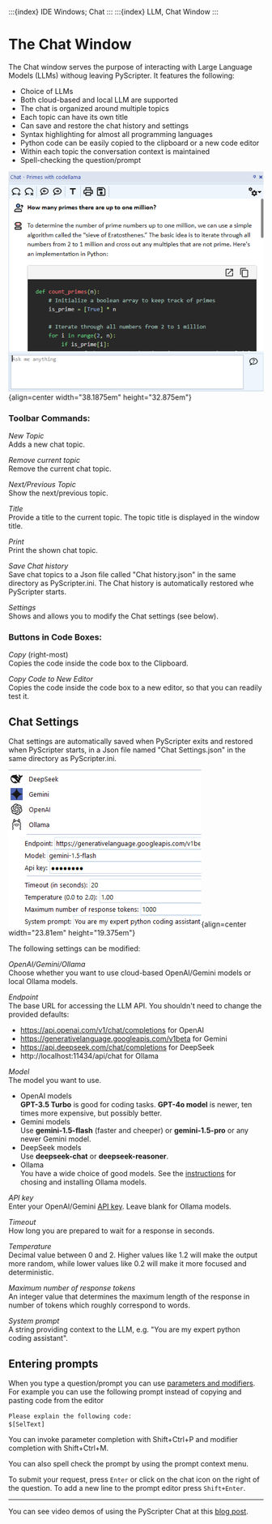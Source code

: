 :::{index} IDE Windows; Chat
:::
:::{index} LLM, Chat Window
:::

# The Chat Window

The Chat window serves the purpose of interacting with Large Language Models (LLMs)
withoug leaving PyScripter.  It features the following:

- Choice of LLMs
- Both cloud-based and local LLM are supported
- The chat is organized around multiple topics
- Each topic can have its own title
- Can save and restore the chat history and settings
- Syntax highlighting for almost all programming languages
- Python code can be easily copied to the clipboard or a new code editor
- Within each topic the conversation context is maintained
- Spell-checking the question/prompt

![graphic](images/chatwindow.png){align=center width="38.1875em" height="32.875em"}

### Toolbar Commands:

*New Topic*\
Adds a new chat topic.

*Remove current topic*\
Remove the current chat topic.

*Next/Previous Topic*\
Show the next/previous topic.

*Title*\
Provide a title to the current topic.  The topic title is displayed in the window title.

*Print*\
Print the shown chat topic.

*Save Chat history*\
Save chat topics to a Json file called "Chat history.json" in the same directory as 
PyScripter.ini.  The Chat history is automatically restored whe PyScripter starts.

*Settings*\
Shows and allows you to modify the Chat settings (see below).

### Buttons in Code Boxes:

*Copy* (right-most)\
Copies the code inside the code box to the Clipboard.

*Copy Code to New Editor*\
Copies the code inside the code box to a new editor, so that you can 
readily test it.

## Chat Settings

Chat settings are automatically saved when PyScripter exits and restored when 
PyScripter starts, in a Json file named "Chat Settings.json" in the same directory 
as PyScripter.ini.

![graphic](images/chatsettings.png){align=center width="23.81em" height="19.375em"}

The following settings can be modified:

*OpenAI/Gemini/Ollama*\
Choose whether you want to use cloud-based OpenAI/Gemini models or local Ollama models.

*Endpoint*\
The base URL for accessing the LLM API.  You shouldn't need to change the provided
defaults: 
- https://api.openai.com/v1/chat/completions for OpenAI
- https://generativelanguage.googleapis.com/v1beta for Gemini
- https://api.deepseek.com/chat/completions for DeepSeek
- http://localhost:11434/api/chat for Ollama

*Model*\
The model you want to use.   
- OpenAI models\
  **GPT-3.5 Turbo** is good for coding tasks.  **GPT-4o model** is newer, ten times more expensive, but possibly better.
- Gemini models\
  Use **gemini-1.5-flash** (faster and cheeper) or **gemini-1.5-pro** or any newer Gemini model.
- DeepSeek models\
  Use **deepseek-chat** or **deepseek-reasoner**.
- Ollama\
  You have a wide choice of good models. See the 
  [instructions](llmprerequisites.md#install-ollama-models) for chosing and installing 
  Ollama models.

*API key*\
Enter your OpenAI/Gemini [API key](llmprerequisites). Leave blank for Ollama models.

*Timeout*\
How long you are prepared to wait for a response in seconds.

*Temperature*\
 Decimal value between 0 and 2. Higher values like 1.2 will make the output more random, while lower values like 0.2 will make it more focused and deterministic.

*Maximum number of response tokens*\
An integer value that determines the maximum length of the response in number of tokens which
roughly correspond to words.

*System prompt* \
A string providing context to the LLM, e.g. "You are my expert python coding assistant".

## Entering prompts

When you type a question/prompt you can use [parameters and modifiers](parameters).  For 
example you can use the following prompt instead of copying and pasting code from 
the editor

```
Please explain the following code:
$[SelText]
```

You can invoke parameter completion with Shift+Ctrl+P and modifier completion with
Shift+Ctrl+M.

You can also spell check the prompt by using the prompt context menu.

To submit your request, press `Enter` or click on the chat icon on the right of 
the question.  To add a new line to the prompt editor press `Shift+Enter`.

---

You can see video demos of using the PyScripter Chat at this 
[blog post](https://pyscripter.blogspot.com/2024/06/teaser-integration-with-llm.html).